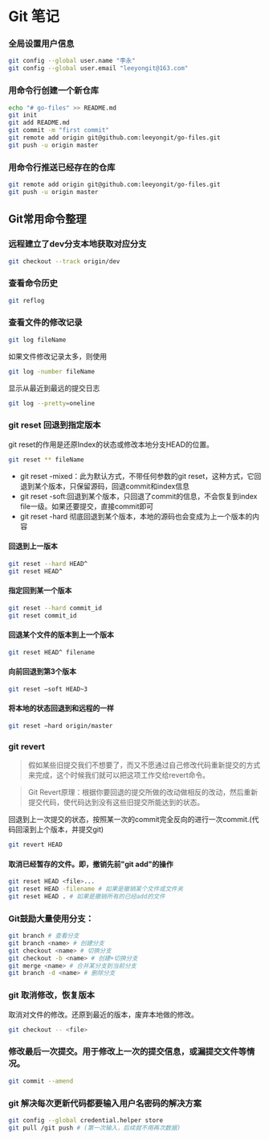 # Git 笔记

### 全局设置用户信息

```sh
git config --global user.name "李永"
git config --global user.email "leeyongit@163.com"
```

### 用命令行创建一个新仓库

```sh
echo "# go-files" >> README.md
git init
git add README.md
git commit -m "first commit"
git remote add origin git@github.com:leeyongit/go-files.git
git push -u origin master
```

### 用命令行推送已经存在的仓库

```sh
git remote add origin git@github.com:leeyongit/go-files.git
git push -u origin master
```



## Git常用命令整理

### 远程建立了dev分支本地获取对应分支
```sh
git checkout --track origin/dev
```

### 查看命令历史
```sh
git reflog
```

### 查看文件的修改记录

```sh
git log fileName
```
如果文件修改记录太多，则使用
```sh
git log -number fileName
```
显示从最近到最远的提交日志
```sh
git log --pretty=oneline
```

### git reset 回退到指定版本

git reset的作用是还原Index的状态或修改本地分支HEAD的位置。
```sh
git reset ** fileName
```

* git reset -mixed：此为默认方式，不带任何参数的git reset，这种方式，它回退到某个版本，只保留源码，回退commit和index信息
* git reset -soft:回退到某个版本，只回退了commit的信息，不会恢复到index file一级。如果还要提交，直接commit即可
* git reset -hard 彻底回退到某个版本，本地的源码也会变成为上一个版本的内容

#### 回退到上一版本
```sh
git reset --hard HEAD^
git reset HEAD^
```
#### 指定回到某一个版本
```sh
git reset --hard commit_id
git reset commit_id
```

#### 回退某个文件的版本到上一个版本
```sh
git reset HEAD^ filename
```

#### 向前回退到第3个版本
```sh
git reset –soft HEAD~3
```

#### 将本地的状态回退到和远程的一样
```sh
git reset –hard origin/master
```

### git revert

> 假如某些旧提交我们不想要了，而又不愿通过自己修改代码重新提交的方式来完成，这个时候我们就可以把这项工作交给revert命令。

> Git Revert原理：根据你要回退的提交所做的改动做相反的改动，然后重新提交代码，使代码达到没有这些旧提交所能达到的状态。

回退到上一次提交的状态，按照某一次的commit完全反向的进行一次commit.(代码回滚到上个版本，并提交git)
```sh
git revert HEAD
```

#### 取消已经暂存的文件。即，撤销先前"git add"的操作
```sh
git reset HEAD <file>...
git reset HEAD -filename # 如果是撤销某个文件或文件夹
git reset HEAD . # 如果是撤销所有的已经add的文件
```

### Git鼓励大量使用分支：
```sh
git branch # 查看分支
git branch <name> # 创建分支
git checkout <name> # 切换分支
git checkout -b <name> # 创建+切换分支
git merge <name> # 合并某分支到当前分支
git branch -d <name> # 删除分支
```

### git 取消修改，恢复版本
取消对文件的修改。还原到最近的版本，废弃本地做的修改。
```sh
git checkout -- <file>
```

### 修改最后一次提交。用于修改上一次的提交信息，或漏提交文件等情况。
```sh
git commit --amend
```

### git 解决每次更新代码都要输入用户名密码的解决方案
```sh
git config --global credential.helper store
git pull /git push # (第一次输入，后续就不用再次数据)
```

